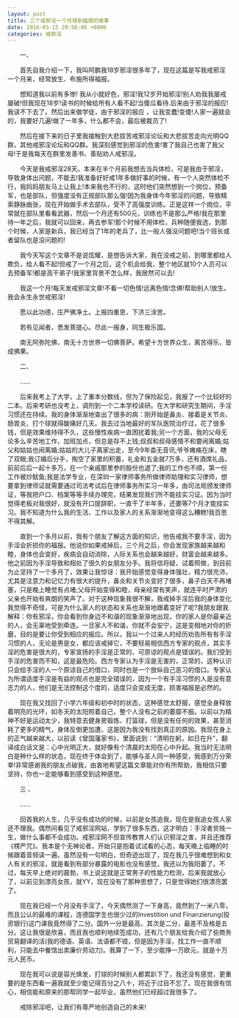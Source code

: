 ```yaml
---
layout: post
title: 三个戒邪淫一个月得到福报的故事
date: 2016-03-15 20:56:00 +0800
categories: 戒邪淫
---
```


　　一、
　　首先自我介绍一下，我叫阿鹏我18岁邪淫很多年了，现在这篇是写我戒邪淫一个月来，经常放生、布施所得福报。
　　想知道我以前有多惨! 我从小就好色，邪淫!我12岁开始邪淫!别人劝我我屡戒屡破!但我现在18岁!读书的时候给所有人看不起!当傻瓜看待.后来由于邪淫的报应!我读不下去了。然后出来做学徒，由于邪淫的报应 ，让我变蠢!变傻!人家一遍就会的，我要好几遍!做了一年多，什么都不会，最后被裁员了!
　　然后在接下来的日子里我接触到大悲拔苦戒邪淫论坛和大悲拔苦走向光明QQ群，其他戒邪淫论坛和QQ群。我深刻感觉到邪淫的危害!害了我自己也害了我父母!于是我每天在群里发善书、善贴劝人戒邪淫。
　　今天是我戒邪淫28天。本来在半个月前我想去当兵体检，可是我由于邪淫，导致身体出问题，不能去!我准备好好戒1年多做好事的时候，有一个人突然体检不行，我妈妈朋友马上让我上!本来我也不行的，这时他们突然想到一个岗位，预备军，也是部队，但强度没有正规部队那么强!因为我身体今年邪淫的问题，导致精索静脉曲张，现在开始做手术去部队，受不了高强度训练。正是这样一个岗位，平常就在部队里看看武器，然后一个月还有500元，训练也不是那么严格!我在那里待一年之后，我就可以回来，再去参军!那个时候不用体检，兵种随便我选，到那个时候，人家是新兵，我已经当了1年的老兵了，比一般人强没问题吧!当个班长或者留队也是没问题的!
　　我今天写这个文章不是说炫耀，是想告诉大家，我在没戒之前，到哪里都给人欺负，给人看不起!但戒了一个月之后，这个机会给我，整个地区就10个人员可以去预备军!都是高干弟子!我家里背景不怎么样，我居然可以去!
　　我这一个月!每天发戒邪淫文章!不看一切色情!远离色情!念佛!帮助别人!放生。我会永生永世戒邪淫!
　　愿以此功德，庄严佛净土。上报四重恩，下济三涂苦。
　　若有见闻者，悉发菩提心。尽此一报身，同生极乐国。
　　南无阿弥陀佛，南无十方世界一切佛菩萨。希望十方世界众生，离苦得乐，皆成佛果。
　　二、
　　……
　　后来我考上了大学，上了重本分数线，但为了保险起见，我报了一个比较好的二本。后来考研也没考上，调剂到一个二本学校读研。在大学和研究生期间，手淫习惯还在持续。我的身体渐渐地查出了很多的病：刚开始是鼻炎、接着是关节炎、肠胃炎、打个球就得酸痛好几天。我去过当地最好的军队医院治疗过，花了很多钱，但是效果维持得不久，这些慢性疾病一直困扰着我;另一个方面，我的父母无论多么辛苦地工作，加班加点，但总是存不上钱;叔叔和叔母感情不和要闹离婚;姑父和姑姑也闹离婚;姑姑的大儿子离家出走，至今9年杳无音讯;爷爷瘫痪在床，瞎了双眼;我订婚后分手，掏空了家里的积蓄，礼金和五金就7万多，还有酒席礼品，前前后后一起十多万，在一个亲戚那里参的股份也退了;我的工作也不顺，第一份工作被炒鱿鱼;我是法学专业，在深圳一家律师事务所做律师助理和实习律师，想要拿到律师证就需要通过司法考试后在律师事务所实习一年多，由司法局颁发律师证，等我把户口、档案等等手续办理完，结果发现我们所不能挂实习证。因为当时觉得老板对我很好，就没有开口提辞职，一直干了半年多，还要等7个月才能挂实习。我不知道为什么我的生活、工作以及家人的关系渐渐地变得这么糟糕!我百思不得其解。
　　直到一个多月以前，我有个朋友了解这方面的知识，他告戒我不要手淫，因为手淫会折损你的福报。他说你如果戒掉后，三个月之后，你会发现家族越来越和睦，身体也会变好，疾病会自动消除，人际关系也会越来越好，财富会越来越多。他之前因为手淫导致和相处了很久的女朋友分手。我将信将疑，试着照做，到目前为止坚持了一个多月了，效果让我惊讶：我开始感觉变得身体强壮，精力很充沛，尤其是注意力和记忆力有很大的提升，鼻炎和关节炎变好了很多，鼻子白天不再堵塞，只是晚上睡觉有点堵;父母开始变得和睦，母亲经常有笑声，就连平时严肃的父亲也开始有爽朗的笑声了。对于这种现象我很不解，我戒掉手淫后我的身体变化我觉得不奇怪，可是为什么家人的状态和关系也渐渐地跟着变好了呢?我朋友跟我解释：你有邪淫，你会看到你身边不和谐的现象渐渐地出现，你的家人是你最亲近的人，会无辜地受到牵连。一旦家人不和谐，你就不会安宁，这是变相地对你的折磨，目的是要让你受到相应的报应。所以，我以一个过来人的经历劝告所有有手淫习惯的人，无论是男是女，都应该戒掉它，不要轻易相信西方专家的观点，其实手淫的危害是很大的，专家宣扬的手淫是正常的、可原谅的观点是错误的。我们受到手淫的危害而不知，这是最危险。西方专家认为手淫是无害的，正常的，这种认识只会给手淫的人一个原谅自己的借口，同时也是一个放纵自己恶习的借口。专家认为所谓适度手淫是有益的观点也是完全错误的，因为一个有手淫习惯的人是没有意志力的人，他们是无法控制这个度的，适度只会变成无度，损害福报是必然的。
　　现在我又找回了小学六年级和初中时的状态，这种感觉太舒服，感觉全身释放着明亮的光环，如冬天的太阳照着自己，整个人没有之前的萎靡不振。以前以为精神不好是运动太少，我特意去健身房锻炼、打篮球，但是没有任何的效果，甚至消耗了更多的精气，身体反倒更加遭，这是因为我没有找到真正的原因。我现在身上的正气越来越大，以前读《曾国藩家书》，里面说到：“清明在躬，如日在升”，翻译成白话文是：心中光明正大，就好像有个清晨的太阳在心中升起。我当时无法明白是种什么样的状态，现在终于体会到了，能够与圣人同一种感受，我感到万分荣幸!非常感谢我的朋友点破我，由衷地希望这篇文章能对你有所帮助，我相信只要坚持，你也一定能够看到感受到这种感觉。
　　三 、
　　......
　　回首我的人生，几乎没有成功的时候，以前是女孩追我，现在是我追女孩人家还不理我。偶然间看见了戒邪淫网站，学到了很多东西，这才明白：手淫者贫贱一生，做什么事都不会成功。戒邪淫网不但宣传教育人们认识邪淫之害，并且还推荐《楞严咒》。我本是个无神论者，开始只是抱着试试看的心态，每天晚上临睡的时候跟着音频读一遍。虽然没有一句明白，但奇迹出现了，现在我几乎很难想到和女人有关的邪淫，就是看到有部分暴露的电影也没有感觉，我还以为我阳萎了。不过，每天早上绝对的晨勃，书上说这就是正常男子的性能力检测，后来我就放心了，以前见到漂亮女孩，就YY，现在没有了那种思想了，只是觉得她们很漂亮罢了。
　　现在我已经一个月没有手淫了，今天偶然测了一下身高，竟然到了一米八零，而且公认的最难的课程，连德国学生也很少过的Investition und Finanzierung(投资银行)这门课我竟然得了二分。国外一分是最高，其次是二分，最差不及格是五分。这让我很是欣喜，而且我也顺利地续签成功，还有几个朋友给我介绍了些商务贸易翻译的活(我的德语、英语、法语都不错，但是因为手淫，找工作一直不顺利，只能去中餐馆出卖廉价劳动力)。我算了一下，至少能挣一万欧元，就是十万元人民币。
　　现在我可以说是容光焕发，打球的时候别人都累趴下了，我还没有感觉，更重要的是东西看一遍我就至少能记得百分之八十，将近于过目不忘了。现在我很有信心，相信能和原来的那帮同学一起毕业，虽然他们已经超过我很多了。
　　戒除邪淫吧，让我们有尊严地创造自己的未来!